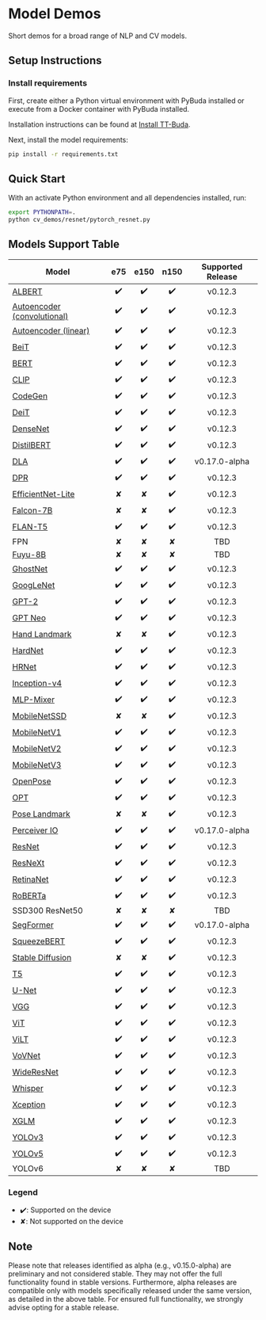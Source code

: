 # Model Demos

Short demos for a broad range of NLP and CV models.

## Setup Instructions

### Install requirements

First, create either a Python virtual environment with PyBuda installed or execute from a Docker container with PyBuda installed.

Installation instructions can be found at [Install TT-Buda](../first_5_steps/1_install_tt_buda.md).

Next, install the model requirements:

```bash
pip install -r requirements.txt
```

## Quick Start

With an activate Python environment and all dependencies installed, run:

```bash
export PYTHONPATH=.
python cv_demos/resnet/pytorch_resnet.py
```

## Models Support Table

| **Model**                                                 | **e75** | **e150** | **n150** | **Supported Release** |
| --------------------------------------------------------- | :-----: | :------: | :------: | :-------------------: |
| [ALBERT](nlp_demos/albert/)                               |   ✔️    |    ✔️    |    ✔️    |        v0.12.3        |
| [Autoencoder (convolutional)](cv_demos/conv_autoencoder/) |   ✔️    |    ✔️    |    ✔️    |        v0.12.3        |
| [Autoencoder (linear)](cv_demos/linear_autoencoder/)      |   ✔️    |    ✔️    |    ✔️    |        v0.12.3        |
| [BeiT](cv_demos/beit/)                                    |   ✔️    |    ✔️    |    ✔️    |        v0.12.3        |
| [BERT](nlp_demos/bert/)                                   |   ✔️    |    ✔️    |    ✔️    |        v0.12.3        |
| [CLIP](cv_demos/clip/)                                    |   ✔️    |    ✔️    |    ✔️    |        v0.12.3        |
| [CodeGen](nlp_demos/codegen/)                             |   ✔️    |    ✔️    |    ✔️    |        v0.12.3        |
| [DeiT](cv_demos/deit/)                                    |   ✔️    |    ✔️    |    ✔️    |        v0.12.3        |
| [DenseNet](cv_demos/densenet/)                            |   ✔️    |    ✔️    |    ✔️    |        v0.12.3        |
| [DistilBERT](nlp_demos/distilbert/)                       |   ✔️    |    ✔️    |    ✔️    |        v0.12.3        |
| [DLA](cv_demos/dla/)                                      |   ✔️    |    ✔️    |    ✔️    |        v0.17.0-alpha  |
| [DPR](nlp_demos/dpr/)                                     |   ✔️    |    ✔️    |    ✔️    |        v0.12.3        |
| [EfficientNet-Lite](cv_demos/efficientnet_lite/)          |   ✘    |    ✘    |    ✔️    |        v0.12.3        |
| [Falcon-7B](nlp_demos/falcon/)                            |   ✘    |    ✘    |    ✔️    |        v0.12.3        |
| [FLAN-T5](nlp_demos/flant5/)                              |   ✔️    |    ✔️    |    ✔️    |        v0.12.3        |
| FPN                                                       |   ✘    |    ✘    |    ✘    |          TBD          |
| [Fuyu-8B](nlp_demos/fuyu8b/)                              |   ✘    |    ✘    |    ✘    |          TBD          |
| [GhostNet](cv_demos/ghostnet/)                            |   ✔️    |    ✔️    |    ✔️    |        v0.12.3        |
| [GoogLeNet](cv_demos/googlenet/)                          |   ✔️    |    ✔️    |    ✔️    |        v0.12.3        |
| [GPT-2](nlp_demos/gpt2/)                                  |   ✔️    |    ✔️    |    ✔️    |        v0.12.3        |
| [GPT Neo](nlp_demos/gptneo/)                              |   ✔️    |    ✔️    |    ✔️    |        v0.12.3        |
| [Hand Landmark](cv_demos/landmark/)                       |   ✘    |    ✘    |    ✔️    |        v0.12.3        |
| [HardNet](cv_demos/hardnet/)                              |   ✔️    |    ✔️    |    ✔️    |        v0.12.3        |
| [HRNet](cv_demos/hrnet/)                                  |   ✔️    |    ✔️    |    ✔️    |        v0.12.3        |
| [Inception-v4](cv_demos/inceptionv4/)                     |   ✔️    |    ✔️    |    ✔️    |        v0.12.3        |
| [MLP-Mixer](cv_demos/mlpmixer/)                           |   ✔️    |    ✔️    |    ✔️    |        v0.12.3        |
| [MobileNetSSD](cv_demos/mobilenet_ssd/)                   |   ✘    |    ✘    |    ✔️    |        v0.12.3        |
| [MobileNetV1](cv_demos/mobilenet_v1/)                     |   ✔️    |    ✔️    |    ✔️    |        v0.12.3        |
| [MobileNetV2](cv_demos/mobilenet_v2/)                     |   ✔️    |    ✔️    |    ✔️    |        v0.12.3        |
| [MobileNetV3](cv_demos/mobilenet_v3/)                     |   ✔️    |    ✔️    |    ✔️    |        v0.12.3        |
| [OpenPose](cv_demos/openpose/)                            |   ✔️    |    ✔️    |    ✔️    |        v0.12.3        |
| [OPT](nlp_demos/opt/)                                     |   ✔️    |    ✔️    |    ✔️    |        v0.12.3        |
| [Pose Landmark](cv_demos/landmark/)                       |   ✘    |    ✘    |    ✔️    |        v0.12.3        |
| [Perceiver IO](cv_demos/perceiverio/)                     |   ✔️    |    ✔️    |    ✔️    |        v0.17.0-alpha  |
| [ResNet](cv_demos/resnet/)                                |   ✔️    |    ✔️    |    ✔️    |        v0.12.3        |
| [ResNeXt](cv_demos/resnext/)                              |   ✔️    |    ✔️    |    ✔️    |        v0.12.3        |
| [RetinaNet](cv_demos/retinanet/)                          |   ✔️    |    ✔️    |    ✔️    |        v0.12.3        |
| [RoBERTa](nlp_demos/roberta/)                             |   ✔️    |    ✔️    |    ✔️    |        v0.12.3        |
| SSD300 ResNet50                                           |   ✘    |    ✘    |    ✘    |          TBD          |
| [SegFormer](cv_demos/segformer/)                          |   ✔️    |    ✔️    |    ✔️    |        v0.17.0-alpha  |
| [SqueezeBERT](nlp_demos/squeezebert/)                     |   ✔️    |    ✔️    |    ✔️    |        v0.12.3        |
| [Stable Diffusion](cv_demos/stable_diffusion/)            |   ✘    |    ✘    |    ✔️    |        v0.12.3        |
| [T5](nlp_demos/t5/)                                       |   ✔️    |    ✔️    |    ✔️    |        v0.12.3        |
| [U-Net](cv_demos/unet/)                                   |   ✔️    |    ✔️    |    ✔️    |        v0.12.3        |
| [VGG](cv_demos/vgg/)                                      |   ✔️    |    ✔️    |    ✔️    |        v0.12.3        |
| [ViT](cv_demos/vit/)                                      |   ✔️    |    ✔️    |    ✔️    |        v0.12.3        |
| [ViLT](cv_demos/vilt/)                                    |   ✔️    |    ✔️    |    ✔️    |        v0.12.3        |
| [VoVNet](cv_demos/vovnet/)                                |   ✔️    |    ✔️    |    ✔️    |        v0.12.3        |
| [WideResNet](cv_demos/wideresnet/)                        |   ✔️    |    ✔️    |    ✔️    |        v0.12.3        |
| [Whisper](audio_demos/whisper/)                           |   ✔️    |    ✔️    |    ✔️    |        v0.12.3        |
| [Xception](cv_demos/xception/)                            |   ✔️    |    ✔️    |    ✔️    |        v0.12.3        |
| [XGLM](nlp_demos/xglm/)                                   |   ✔️    |    ✔️    |    ✔️    |        v0.12.3        |
| [YOLOv3](cv_demos/yolo_v3/)                               |   ✔️    |    ✔️    |    ✔️    |        v0.12.3        |
| [YOLOv5](cv_demos/yolo_v5/)                               |   ✔️    |    ✔️    |    ✔️    |        v0.12.3        |
| YOLOv6                                                    |   ✘    |    ✘    |    ✘    |          TBD          |

### Legend

- ✔️: Supported on the device
- ✘: Not supported on the device

## Note

Please note that releases identified as alpha (e.g., v0.15.0-alpha) are preliminary and not considered stable. They may not offer the full functionality found in stable versions. Furthermore, alpha releases are compatible only with models specifically released under the same version, as detailed in the above table. For ensured full functionality, we strongly advise opting for a stable release.
